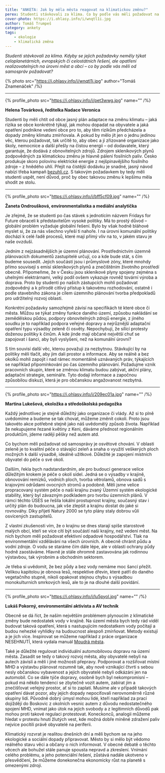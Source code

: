 ```yaml
---
title: "ANKETA: Jak by měla města reagovat na klimatickou změnu?"
perex: Studenti stávkovali za klima. Co by podle vás měli požadovat na své nejbližší úrovni, tedy od obecních samospráv?
cover-photo: https://i.ohlasy.info/i/wnqtl1i.jpg
author: Tomáš Trumpeš
category: ankety
tags:
    - ekologie
    - klimatická změna
---
```


*Studenti stávkovali za klima. Kdyby se jejich požadavky neměly týkat celoplanetárních, evropských či celostátních řešení, ale opatření realizovatelných na úrovni měst a obcí – co by podle vás měli od samospráv požadovat?*

{% photo src="https://i.ohlasy.info/i/wnqtl1i.jpg" author="Tomáš Znamenáček" /%}

---

{% profile_photo src="https://i.ohlasy.info/i/pet3wwg.jpg" name="" /%}

**Helena Továrková, ředitelka Nadace Veronica**

Studenti by měli chtít od obce jasný plán adaptace na změnu klimatu – jaká rizika se obce konkrétně týkají, jak mohou dopadat na obyvatele a jaká opatření podnikne vedení obce pro to, aby těm rizikům předcházela a dopady změny klimatu zmírňovala. A pokud by mělo jít jen o jednu jedinou věc, kterou požadovat, tak určitě to, aby obec a jí zřizované organizace jako školy, nemocnice a další přešly na čistou energii – od dodavatele, který garantuje, že dodává z obnovitelných zdrojů. Zdrojem skleníkových plynů zodpovědných za klimatickou změnu je hlavně pálení fosilních paliv. Česko produkuje skoro polovinu elektrické energie z nejšpinavějšího fosilního zdroje – z hnědého uhlí. Přejít na čistější dodávku je snadné, jasný návod nabízí třeba kampaň [bezuhli.cz](https://www.bezuhli.cz/). S takovým požadavkem by tedy měli studenti uspět, není důvod, proč by obec takovou změnu k lepšímu měla shodit ze stolu.

---

{% profile_photo src="https://i.ohlasy.info/i/bff5cf09.jpg" name="" /%}

**Žaneta Ondroušková, environmentalistka a mediální analytička**

Je zřejmé, že se studenti po čas stávek s jednotícím názvem Fridays for Future obraceli k představitelům vysoké politiky. Má to prostý důvod – globální problém vyžaduje globální řešení. Bylo by však hodně bláhové myslet si, že za nás všechno vyřeší ti nahoře. I na úrovni komunální politiky dochází k celé řadě procesů, které mají přímý vliv na to, v jakém stavu je naše ovzduší. 

Jedním z nejzásadnějších je územní plánování. Prostřednictvím územně plánovacích dokumentů zastupitelé určují, co a kde bude stát, s čím budeme sousedit. Jejich součástí jsou i průmyslové zóny, které mnohdy přímo souvisejí s emisí skleníkových plynů a znečištěním životního prostředí obecně. Připomeňme, že v Česku jsou skleníkové plyny spojeny zejména s uhelnými elektrárnami, velký podíl ovšem vykazuje rovněž tovární výroba a doprava. Proto by studenti po našich zástupcích mohli požadovat zodpovědný a k přírodě citlivý přístup k takovému rozhodování, ostatně i podle stavebního zákona je cílem územního plánování tvorba předpokladů pro udržitelný rozvoj oblasti. 

Konkrétní požadavky samozřejmě závisí na specifikách té které obce či města. Můžou se týkat změny funkce daného území, způsobu nakládání se zemědělskou půdou, podpory obnovitelných zdrojů energie, z jiného soudku je to například podpora veřejné dopravy a nejrůznější adaptační opatření typu výsadby zeleně či osvěty. Nepochybuji, že sílící protesty doženou politiky k činům. A kde jinde mají občané největší chuť se zapojovat i šanci, aby byli vyslyšeni, než na komunální úrovni? 

S tím souvisí další věc, kterou považuji za nezbytnou. Stávkující by na politiky měli tlačit, aby jim dali prostor a informace. Aby se reálně a bez okolků mohli zapojit i nad rámec momentálně uznávaných práv, týkajících se například připomínkování po čas územního plánování. Požadujme vznik pracovních skupin, které se změnou klimatu budou zabývat, akční plány, adaptační strategie, semináře. Tyto dodají informace a započnou způsobilou diskuzi, která je pro občanskou angažovanost nezbytná.

---

{% profile_photo src="https://i.ohlasy.info/i/209ec01a.jpg" name="" /%}

**Martina Lukešová, ekoložka a středoškolská pedagožka**

Každý jednotlivec je stejně důležitý jako organizace či vlády. Až si to plně uvědomíme a budeme se tak chovat, můžeme změnit cokoli. Proto jsou takovéto akce potřebné stejně jako náš uvědomělý způsob života. Například že nekupujeme řezané květiny z Keni, dáváme přednost regionálním produktům, jdeme raději pěšky než autem atd. 

Co bychom měli požadovat od samosprávy je osvětové chování. V oblasti zeleně je to kvalitní péče o stávající zeleň a snaha o využití veškerých ploch možných k další výsadbě, ideálně užitkové. Důležité je zapojení místních obyvatel do péče o své okolí.

Dalším, řekla bych nadstandardním, ale pro budoucí generace velice důležitým krokem je péče o okolí sídel. Jedná se o výsadby v krajině, obnovování remízků, vodních ploch, tvorba větrolamů, obnova sadů s krajovými odrůdami ovocných stromů a podobně. Měli jsme velice propracovaný systém péče o naši krajinu zvaný Územní systém ekologické stability, který byl závazným podkladem pro tvorbu územních plánů. V rámci těchto ÚSES se řešila lokální prostupnost krajiny, současný stav i určitý plán do budoucna, jak vše zlepšit a krajinu dostat do jaké si rovnováhy. Díky přijetí Natury 2000 se tyto plány staly dobrou vůlí osvícených zastupitelů. 

Z vlastní zkušenosti vím, že o krajinu se dnes starají spíše starostové malých obcí, kteří se více cítí být součástí naší krajiny, než vedení měst. Na nich bychom měli požadovat efektivní odpadové hospodářství. Tlak na environmentální vzdělávání na všech úrovních. A obecně chránit půdu a vodní zdroje. O vodu se staráme čím dále lépe, ale v oblasti ochrany půdy hodně zaostáváme. Hlavně je stále ohromně zastavována jak rodinnou výstavbou, tak výrobním a obchodním sektorem. 

Je třeba si uvědomit, že bez půdy a bez vody nemáme moc šancí přežít. Velikou kapitolou je obnova lesů, respektive dřevin, které patří do daného vegetačního stupně, nikoli opakovat stejnou chybu s výsadbou monokulturních smrkových lesů, ale to je na dlouhé další povídání.

---

{% profile_photo src="https://i.ohlasy.info/i/lu5pyol.jpg" name="" /%}

**Lukáš Pokorný, environmentální aktivista a AV technik**

Obecně se dá říct, že naším největším problémem plynoucím z klimatické změny bude nedostatek vody v krajině. Na území města bych tedy rád viděl budovat taková opatření, která s nastupujícím nedostatkem vody počítají a budou nehezké vyhlídky na budoucnost alespoň zmírňovat. Metody existují a je jich více. Inspirovat se můžeme například z práce organizace NESEHNUTÍ, která vydala manuál [Moudrá města](https://www.moudramesta.cz/).

Také je důležité regulovat individuální automobilovou dopravu na území města. Zasadit se tedy o takový rozvoj města, aby obyvatelé nebyli na autech závislí a měli i jiné možnosti přepravy. Podporovat a rozšiřovat místní MHD a výstavbu plánovat rozumně tak, aby nově vznikající čtvrti s sebou nesly občanskou vybavenost a jejich obyvatelé nebyli odkázáni jen na automobil. Co se dále týče dopravy, osobně bych byl nekompromisní – pokud má někdo tendenci se zbytečně vozit autem, zabírat jím a znečišťovat veřejný prostor, ať si to zaplatí. Musíme ale v případě takových opatření dávat pozor, aby jejich dopady nepociťovali nerovnoměrně různé skupiny lidí. Původně dobrý úmysl mohou lidé, kteří například za prací dojíždějí do Boskovic z okolních vesnic autem z důvodu nedostatečného spojení MHD, vnímat jako útok na jejich svobody a z legitimních důvodů pak mohou proti takové regulaci protestovat. Koneckonců, analogii můžeme hledat v protestu hnutí žlutých vest, kde možná dobře míněné zdražení paliv nejvíce pocítili právě obyvatelé na periferii.

Klimatický rozvrat je realitou dnešních dní a měli bychom se na jeho ekologické a sociální dopady připravovat. Město by si mělo být vědomo reálného stavu věci a občany o nich informovat. V obecné debatě o těchto věcech ale bohužel stále panuje spousta nepravd a zkreslení. Vnímání celého problému, a jeho potenciální řešení, zůstává nadále ukotveno v přesvědčení, že můžeme donekonečna ekonomicky růst na planetě s omezenými zdroji.
